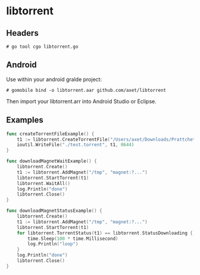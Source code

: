 # libtorrent

## Headers

`# go tool cgo libtorrent.go`

## Android

Use within your android gralde project:

```
# gomobile bind -o libtorrent.aar github.com/axet/libtorrent
```

Then import your libtorrent.arr into Android Studio or Eclipse.

## Examples

```go
func createTorrentFileExample() {
	t1 := libtorrent.CreateTorrentFile("/Users/axet/Downloads/Prattchet")
	ioutil.WriteFile("./test.torrent", t1, 0644)
}

func downloadMagnetWaitExample() {
	libtorrent.Create()
	t1 := libtorrent.AddMagnet("/tmp", "magnet:?...")
	libtorrent.StartTorrent(t1)
	libtorrent.WaitAll()
	log.Println("done")
	libtorrent.Close()
}

func downloadMagnetStatusExample() {
	libtorrent.Create()
	t1 := libtorrent.AddMagnet("/tmp", "magnet:?...")
	libtorrent.StartTorrent(t1)
	for libtorrent.TorrentStatus(t1) == libtorrent.StatusDownloading {
		time.Sleep(100 * time.Millisecond)
		log.Println("loop")
	}
	log.Println("done")
	libtorrent.Close()
}
```
